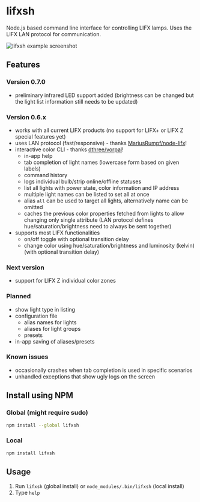 # lifxsh

Node.js based command line interface for controlling LIFX lamps. Uses the LIFX LAN protocol for communication.

![lifxsh example screenshot](https://raw.githubusercontent.com/ristomatti/lifxsh/master/example-screenshot.png)

## Features

### Version 0.7.0

- preliminary infrared LED support added (brightness can be changed but the light list information still needs to be updated)

### Version 0.6.x

- works with all current LIFX products (no support for LIFX+ or LIFX Z special
  features yet)
- uses LAN protocol (fast/responsive) - thanks
  [MariusRumpf/node-lifx](https://github.com/MariusRumpf/node-lifx)!
- interactive color CLI - thanks
  [dthree/vorpal](https://github.com/dthree/vorpal)!
  - in-app help
  - tab completion of light names (lowercase form based on given labels)
  - command history
  - logs individual bulb/strip online/offline statuses
  - list all lights with power state, color information and IP address
  - multiple light names can be listed to set all at once
  - alias `all` can be used to target all lights, alternatively name can be omitted
  - caches the previous color properties fetched from lights to allow changing
    only single attribute (LAN protocol defines hue/saturation/brightness need
    to always be sent together)
- supports most LIFX functionalities
  - on/off toggle with optional transition delay
  - change color using hue/saturation/brightness and luminosity (kelvin) (with optional transition delay)

### Next version
- support for LIFX Z individual color zones

### Planned
- show light type in listing
- configuration file
  - alias names for lights
  - aliases for light groups
  - presets
- in-app saving of aliases/presets

### Known issues

- occasionally crashes when tab completion is used in specific scenarios
- unhandled exceptions that show ugly logs on the screen

## Install using NPM

### Global (might require sudo)

```bash
npm install --global lifxsh
```

### Local

```bash
npm install lifxsh
```

## Usage

1. Run `lifxsh` (global install) or `node_modules/.bin/lifxsh` (local install)
2. Type `help`
